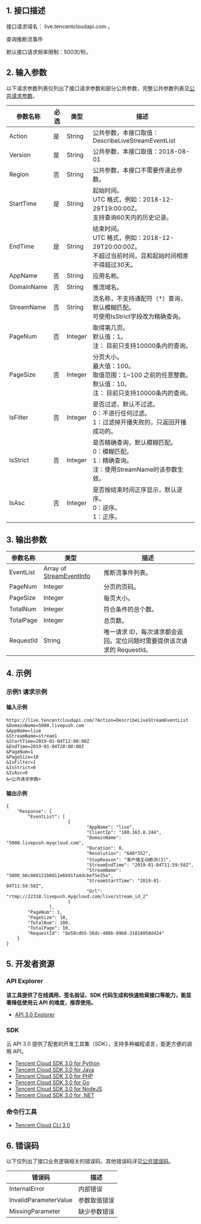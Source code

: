 ## 1. 接口描述

接口请求域名： live.tencentcloudapi.com 。

查询推断流事件

默认接口请求频率限制：500次/秒。

## 2. 输入参数

以下请求参数列表仅列出了接口请求参数和部分公共参数，完整公共参数列表见[公共请求参数](/document/api/267/20459)。

| 参数名称 | 必选 | 类型 | 描述 |
|---------|---------|---------|---------|
| Action | 是 | String | 公共参数，本接口取值：DescribeLiveStreamEventList |
| Version | 是 | String | 公共参数，本接口取值：2018-08-01 |
| Region | 否 | String | 公共参数，本接口不需要传递此参数。 |
| StartTime | 是 | String | 起始时间。 <br/>UTC 格式，例如：2018-12-29T19:00:00Z。<br/>支持查询60天内的历史记录。 |
| EndTime | 是 | String | 结束时间。<br/>UTC 格式，例如：2018-12-29T20:00:00Z。<br/>不超过当前时间，且和起始时间相差不得超过30天。 |
| AppName | 否 | String | 应用名称。 |
| DomainName | 否 | String | 推流域名。 |
| StreamName | 否 | String | 流名称，不支持通配符（*）查询，默认模糊匹配。<br/>可使用IsStrict字段改为精确查询。 |
| PageNum | 否 | Integer | 取得第几页。<br/>默认值：1。<br/>注： 目前只支持10000条内的查询。 |
| PageSize | 否 | Integer | 分页大小。<br/>最大值：100。<br/>取值范围：1~100 之前的任意整数。<br/>默认值：10。<br/>注： 目前只支持10000条内的查询。 |
| IsFilter | 否 | Integer | 是否过滤，默认不过滤。<br/>0：不进行任何过滤。<br/>1：过滤掉开播失败的，只返回开播成功的。 |
| IsStrict | 否 | Integer | 是否精确查询，默认模糊匹配。<br/>0：模糊匹配。<br/>1：精确查询。<br/>注：使用StreamName时该参数生效。 |
| IsAsc | 否 | Integer | 是否按结束时间正序显示，默认逆序。<br/>0：逆序。<br/>1：正序。 |

## 3. 输出参数

| 参数名称 | 类型 | 描述 |
|---------|---------|---------|
| EventList | Array of [StreamEventInfo](/document/api/267/20474#StreamEventInfo) | 推断流事件列表。|
| PageNum | Integer | 分页的页码。|
| PageSize | Integer | 每页大小。|
| TotalNum | Integer | 符合条件的总个数。|
| TotalPage | Integer | 总页数。|
| RequestId | String | 唯一请求 ID，每次请求都会返回。定位问题时需要提供该次请求的 RequestId。|

## 4. 示例

### 示例1 请求示例

#### 输入示例

```
https://live.tencentcloudapi.com/?Action=DescribeLiveStreamEventList
&DomainName=5000.livepush.com
&AppName=live
&StreamName=stream1
&StartTime=2019-01-04T12:00:00Z
&EndTime=2019-01-04T20:00:00Z
&PageNum=1
&PageSize=10
&IsFilter=1
&IsStrict=0
&IsAsc=0
&<公共请求参数>
```

#### 输出示例

```
{
	"Response": {
		"EventList": [
                       {
                              "AppName": "live",
                              "ClientIp": "180.163.8.244",
                              "DomainName": "5000.livepush.myqcloud.com",
                              "Duration": 0,
                              "Resolution": "640*352",
                              "StopReason": "客户端主动断流(3)",
                              "StreamEndTime": "2019-01-04T11:59:58Z",
                              "StreamName": "5000_b6c808121b0d11e6b91fa4dcbef5e35a",
                              "StreamStartTime": "2019-01-04T11:59:58Z",
                              "Url": "rtmp://22318.livepush.myqcloud.com/live/stream_id_2"
                       }
                ],
		"PageNum": 1,
		"PageSize": 10,
		"TotalNum": 100,
		"TotalPage": 10,
		"RequestId": "8e50cdb5-56dc-408b-89b0-31818958d424"
	}
}
```


## 5. 开发者资源

### API Explorer

**该工具提供了在线调用、签名验证、SDK 代码生成和快速检索接口等能力，能显著降低使用云 API 的难度，推荐使用。**

* [API 3.0 Explorer](https://console.cloud.tencent.com/api/explorer?Product=live&Version=2018-08-01&Action=DescribeLiveStreamEventList)

### SDK

云 API 3.0 提供了配套的开发工具集（SDK），支持多种编程语言，能更方便的调用 API。

* [Tencent Cloud SDK 3.0 for Python](https://github.com/TencentCloud/tencentcloud-sdk-python)
* [Tencent Cloud SDK 3.0 for Java](https://github.com/TencentCloud/tencentcloud-sdk-java)
* [Tencent Cloud SDK 3.0 for PHP](https://github.com/TencentCloud/tencentcloud-sdk-php)
* [Tencent Cloud SDK 3.0 for Go](https://github.com/TencentCloud/tencentcloud-sdk-go)
* [Tencent Cloud SDK 3.0 for NodeJS](https://github.com/TencentCloud/tencentcloud-sdk-nodejs)
* [Tencent Cloud SDK 3.0 for .NET](https://github.com/TencentCloud/tencentcloud-sdk-dotnet)

### 命令行工具

* [Tencent Cloud CLI 3.0](https://cloud.tencent.com/document/product/440/6176)

## 6. 错误码

以下仅列出了接口业务逻辑相关的错误码，其他错误码详见[公共错误码](/document/api/267/20461#.E5.85.AC.E5.85.B1.E9.94.99.E8.AF.AF.E7.A0.81)。

| 错误码 | 描述 |
|---------|---------|
| InternalError | 内部错误 |
| InvalidParameterValue | 参数取值错误 |
| MissingParameter | 缺少参数错误 |
